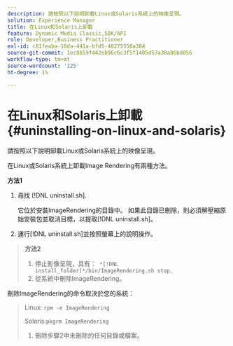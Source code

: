 ```yaml
---
description: 請按照以下說明卸載Linux或Solaris系統上的映像呈現。
solution: Experience Manager
title: 在Linux和Solaris上卸載
feature: Dynamic Media Classic,SDK/API
role: Developer,Business Practitioner
exl-id: c81feaba-18da-441a-bfd5-40275558a384
source-git-commit: 1ec8b59f442eb96c6c3f5f1405d57a38a86bd056
workflow-type: tm+mt
source-wordcount: '125'
ht-degree: 1%

---
```


# 在Linux和Solaris上卸載{#uninstalling-on-linux-and-solaris}

請按照以下說明卸載Linux或Solaris系統上的映像呈現。

在Linux或Solaris系統上卸載Image Rendering有兩種方法。

**方法1**

1. 尋找 [!DNL uninstall.sh].

   它位於安裝ImageRendering的目錄中。 如果此目錄已刪除，則必須解壓縮原始安裝包並取消目標，以提取[!DNL uninstall.sh]。
1. 運行[!DNL uninstall.sh]並按照螢幕上的說明操作。

>**方法2**
>
>1. 停止影像呈現，具有：` *[!DNL install_folder]*/bin/ImageRendering.sh stop.`
>1. 從系統中刪除ImageRendering。

>
>   
刪除ImageRendering的命令取決於您的系統：
>
>   Linux: `rpm -e ImageRendering`
>
>   Solaris:`pkgrm ImageRendering`
>
>1. 刪除步驟2中未刪除的任何目錄或檔案。

>



